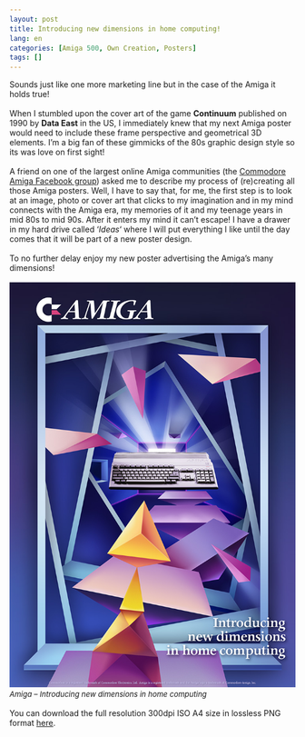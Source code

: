 ```yaml
---
layout: post
title: Introducing new dimensions in home computing!
lang: en
categories: [Amiga 500, Own Creation, Posters]
tags: []
---
```

Sounds just like one more marketing line but in the case of the Amiga it holds true!
<br><br>
When I stumbled upon the cover art of the game **Continuum** published on 1990 by **Data East** in the US, I immediately knew that my next Amiga poster would need to include these frame perspective and geometrical 3D elements. I’m a big fan of these gimmicks of the 80s graphic design style so its was love on first sight!
<br><br>
A friend on one of the largest online Amiga communities (the <a href="https://www.facebook.com/groups/CommodoreAmiga/" target="_blank">Commodore Amiga Facebook group</a>) asked me to describe my process of (re)creating all those Amiga posters. Well, I have to say that, for me, the first step is to look at an image, photo or cover art that clicks to my imagination and in my mind connects with the Amiga era, my memories of it and my teenage years in mid 80s to mid 90s. After it enters my mind it can’t escape! I have a drawer in my hard drive called ‘*Ideas*‘ where I will put everything I like until the day comes that it will be part of a new poster design.
<br><br>
To no further delay enjoy my new poster advertising the Amiga’s many dimensions!
<br><br>
<img src="\assets\img\post_previews\30-Amiga-Solids.jpg">
<span style="font-size:small; font-style: italic">Amiga – Introducing new dimensions in home computing</span>
<br><br>
You can download the full resolution 300dpi ISO A4 size in lossless PNG format <a href="https://app.box.com/s/irkpniltdce0m72yyibn1ju0vsamn5um" target="_blank">here</a>.